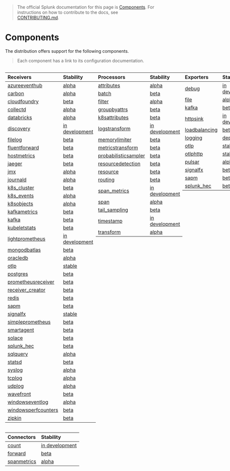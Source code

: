 > The official Splunk documentation for this page is [Components](https://docs.splunk.com/Observability/gdi/opentelemetry/components.html). 
> For instructions on how to contribute to the docs, see [CONTRIBUTING.md](../CONTRIBUTING.md#documentation).

# Components

The distribution offers support for the following components.

> Each component has a link to its configuration documentation.

<div style="display: grid;grid-template-columns: auto auto auto auto;">

<div>

| Receivers                                                                                                                               | Stability        |
|:----------------------------------------------------------------------------------------------------------------------------------------|:-----------------|
| [azureeventhub](https://github.com/open-telemetry/opentelemetry-collector-contrib/tree/main/receiver/azureeventhubreceiver)             | [alpha]          |
| [carbon](https://github.com/open-telemetry/opentelemetry-collector-contrib/tree/main/receiver/carbonreceiver)                           | [alpha]          |
| [cloudfoundry](https://github.com/open-telemetry/opentelemetry-collector-contrib/tree/main/receiver/cloudfoundryreceiver)               | [beta]           |
| [collectd](https://github.com/open-telemetry/opentelemetry-collector-contrib/tree/main/receiver/collectdreceiver)                       | [alpha]          |
| [databricks](../internal/receiver/databricksreceiver)                                                                                   | [alpha]          |
| [discovery](../internal/receiver/discoveryreceiver)                                                                                     | [in development] |
| [filelog](https://github.com/open-telemetry/opentelemetry-collector-contrib/tree/main/receiver/filelogreceiver)                         | [beta]           |
| [fluentforward](https://github.com/open-telemetry/opentelemetry-collector-contrib/tree/main/receiver/fluentforwardreceiver)             | [beta]           |
| [hostmetrics](https://github.com/open-telemetry/opentelemetry-collector-contrib/tree/main/receiver/hostmetricsreceiver)                 | [beta]           |
| [jaeger](https://github.com/open-telemetry/opentelemetry-collector-contrib/tree/main/receiver/jaegerreceiver)                           | [beta]           |
| [jmx](https://github.com/open-telemetry/opentelemetry-collector-contrib/tree/main/receiver/jmxreceiver)                                 | [alpha]          |
| [journald](https://github.com/open-telemetry/opentelemetry-collector-contrib/tree/main/receiver/journaldreceiver)                       | [alpha]          |
| [k8s_cluster](https://github.com/open-telemetry/opentelemetry-collector-contrib/tree/main/receiver/k8sclusterreceiver)                  | [beta]           |
| [k8s_events](https://github.com/open-telemetry/opentelemetry-collector-contrib/tree/main/receiver/k8seventsreceiver)                    | [alpha]          |
| [k8sobjects](https://github.com/open-telemetry/opentelemetry-collector-contrib/tree/main/receiver/k8sobjectsreceiver)                   | [alpha]          |
| [kafkametrics](https://github.com/open-telemetry/opentelemetry-collector-contrib/tree/main/receiver/kafkametricsreceiver)               | [beta]           |
| [kafka](https://github.com/open-telemetry/opentelemetry-collector-contrib/tree/main/receiver/kafkareceiver)                             | [beta]           |
| [kubeletstats](https://github.com/open-telemetry/opentelemetry-collector-contrib/tree/main/receiver/kubeletstatsreceiver)               | [beta]           |
| [lightprometheus](../internal/receiver/lightprometheusreceiver)                                                                         | [in development] |
| [mongodbatlas](https://github.com/open-telemetry/opentelemetry-collector-contrib/tree/main/receiver/mongodbatlasreceiver)               | [beta]           |
| [oracledb](https://github.com/open-telemetry/opentelemetry-collector-contrib/tree/main/receiver/oracledbreceiver)                       | [alpha]          |
| [otlp](https://github.com/open-telemetry/opentelemetry-collector/tree/main/receiver/otlpreceiver)                                       | [stable]         |
| [postgres](https://github.com/open-telemetry/opentelemetry-collector-contrib/tree/main/receiver/postgresqlreceiver)                     | [beta]           |
| [prometheusreceiver](https://github.com/open-telemetry/opentelemetry-collector-contrib/tree/main/receiver/prometheusreceiver)           | [beta]           |
| [receiver_creator](https://github.com/open-telemetry/opentelemetry-collector-contrib/tree/main/receiver/receivercreator)                | [beta]           |
| [redis](https://github.com/open-telemetry/opentelemetry-collector-contrib/tree/main/receiver/redisreceiver)                             | [beta]           |
| [sapm](https://github.com/open-telemetry/opentelemetry-collector-contrib/tree/main/receiver/sapmreceiver)                               | [beta]           |
| [signalfx](https://github.com/open-telemetry/opentelemetry-collector-contrib/tree/main/receiver/signalfxreceiver)                       | [stable]         |
| [simpleprometheus](https://github.com/open-telemetry/opentelemetry-collector-contrib/tree/main/receiver/simpleprometheusreceiver)       | [beta]           |
| [smartagent](../pkg/receiver/smartagentreceiver)                                                                                        | [beta]           |
| [solace](https://github.com/open-telemetry/opentelemetry-collector-contrib/tree/main/receiver/solacereceiver)                           | [beta]           |
| [splunk_hec](https://github.com/open-telemetry/opentelemetry-collector-contrib/tree/main/receiver/splunkhecreceiver)                    | [beta]           |
| [sqlquery](https://github.com/open-telemetry/opentelemetry-collector-contrib/tree/main/receiver/sqlqueryreceiver)                       | [alpha]          |
| [statsd](https://github.com/open-telemetry/opentelemetry-collector-contrib/tree/main/receiver/statsdreceiver)                           | [beta]           |
| [syslog](https://github.com/open-telemetry/opentelemetry-collector-contrib/tree/main/receiver/syslogreceiver)                           | [alpha]          |
| [tcplog](https://github.com/open-telemetry/opentelemetry-collector-contrib/tree/main/receiver/tcplogreceiver)                           | [alpha]          |
| [udplog](https://github.com/open-telemetry/opentelemetry-collector-contrib/tree/main/receiver/udplogreceiver)                           | [alpha]          |
| [wavefront](https://github.com/open-telemetry/opentelemetry-collector-contrib/tree/main/receiver/wavefrontreceiver)                     | [beta]           |
| [windowseventlog](https://github.com/open-telemetry/opentelemetry-collector-contrib/tree/main/receiver/windowseventlogreceiver)         | [alpha]          |
| [windowsperfcounters](https://github.com/open-telemetry/opentelemetry-collector-contrib/tree/main/receiver/windowsperfcountersreceiver) | [beta]           |
| [zipkin](https://github.com/open-telemetry/opentelemetry-collector-contrib/tree/main/receiver/zipkinreceiver)                           | [beta]           |

</div>

<div>

| Processors                                                                                                                                  | Stability                   |
|:--------------------------------------------------------------------------------------------------------------------------------------------|:----------------------------|
| [attributes](https://github.com/open-telemetry/opentelemetry-collector-contrib/tree/main/processor/attributesprocessor)                     | [alpha]                     |
| [batch](https://github.com/open-telemetry/opentelemetry-collector/tree/main/processor/batchprocessor)                                       | [beta]                      |
| [filter](https://github.com/open-telemetry/opentelemetry-collector-contrib/tree/main/processor/filterprocessor)                             | [alpha]                     |
| [groupbyattrs](https://github.com/open-telemetry/opentelemetry-collector-contrib/tree/main/processor/groupbyattrsprocessor)                 | [beta]                      |
| [k8sattributes](https://github.com/open-telemetry/opentelemetry-collector-contrib/tree/main/processor/k8sattributesprocessor)               | [beta]                      |
| [logstransform](https://github.com/open-telemetry/opentelemetry-collector-contrib/tree/main/processor/logstransformprocessor)               | [in development]            |
| [memorylimiter](https://github.com/open-telemetry/opentelemetry-collector/blob/main/processor/memorylimiterprocessor)                       | [beta]                      |
| [metricstransform](https://github.com/open-telemetry/opentelemetry-collector-contrib/tree/main/processor/metricstransformprocessor)         | [beta]                      |
| [probabilisticsampler](https://github.com/open-telemetry/opentelemetry-collector-contrib/tree/main/processor/probabilisticsamplerprocessor) | [beta] |
| [resourcedetection](https://github.com/open-telemetry/opentelemetry-collector-contrib/tree/main/processor/resourcedetectionprocessor)       | [beta]                      |
| [resource](https://github.com/open-telemetry/opentelemetry-collector-contrib/tree/main/processor/resourceprocessor)                         | [beta]                      |
| [routing](https://github.com/open-telemetry/opentelemetry-collector-contrib/tree/main/processor/routingprocessor)                           | [beta]                      |
| [span_metrics](https://github.com/open-telemetry/opentelemetry-collector-contrib/tree/main/processor/spanmetricsprocessor)                  | [in development]            |
| [span](https://github.com/open-telemetry/opentelemetry-collector-contrib/tree/main/processor/spanprocessor)                                 | [alpha]                     |
| [tail_sampling](https://github.com/open-telemetry/opentelemetry-collector-contrib/tree/main/processor/tailsamplingprocessor)                | [beta]                      |
| [timestamp](../pkg/processor/timestampprocessor)                                                                                                     | [in development]            |
| [transform](https://github.com/open-telemetry/opentelemetry-collector-contrib/tree/main/processor/transformprocessor)                       | [alpha]                     |

</div>

<div>

| Exporters                                                                                                                   | Stability        |
|:----------------------------------------------------------------------------------------------------------------------------|:-----------------|
| [debug](https://github.com/open-telemetry/opentelemetry-collector/tree/main/exporter/debugexporter)                         | [in development] |
| [file](https://github.com/open-telemetry/opentelemetry-collector-contrib/tree/main/exporter/fileexporter)                   | [alpha]          |
| [kafka](https://github.com/open-telemetry/opentelemetry-collector-contrib/tree/main/exporter/kafkaexporter)                 | [beta]           |
| [httpsink](../internal/exporter/httpsinkexporter)                                                                           | [in development] |
| [loadbalancing](https://github.com/open-telemetry/opentelemetry-collector-contrib/tree/main/exporter/loadbalancingexporter) | [beta]           |
| [logging](https://github.com/open-telemetry/opentelemetry-collector/tree/main/exporter/loggingexporter)                     | [deprecated]     |
| [otlp](https://github.com/open-telemetry/opentelemetry-collector/tree/main/exporter/otlpexporter)                           | [stable]         |
| [otlphttp](https://github.com/open-telemetry/opentelemetry-collector/tree/main/exporter/otlphttpexporter)                   | [stable]         |
| [pulsar](https://github.com/open-telemetry/opentelemetry-collector-contrib/tree/main/exporter/pulsarexporter)               | [alpha]          |
| [signalfx](https://github.com/open-telemetry/opentelemetry-collector-contrib/tree/main/exporter/signalfxexporter)           | [beta]           |
| [sapm](https://github.com/open-telemetry/opentelemetry-collector-contrib/tree/main/exporter/sapmexporter)                   | [beta]           |
| [splunk_hec](https://github.com/open-telemetry/opentelemetry-collector-contrib/tree/main/exporter/splunkhecexporter)        | [beta]           |

</div>

<div>

| Extensions                                                                                                                          | Stability  |
|:------------------------------------------------------------------------------------------------------------------------------------|:-----------|
| [basicauth](https://github.com/open-telemetry/opentelemetry-collector-contrib/tree/main/extension/basicauthextension)               | [beta]     |
| [docker_observer](https://github.com/open-telemetry/opentelemetry-collector-contrib/tree/main/extension/observer/dockerobserver)    | [beta]     |
| [ecs_observer](https://github.com/open-telemetry/opentelemetry-collector-contrib/tree/main/extension/observer/ecsobserver)          | [beta]     |
| [ecs_task_observer](https://github.com/open-telemetry/opentelemetry-collector-contrib/tree/main/extension/observer/ecstaskobserver) | [beta]     |
| [healthcheck](https://github.com/open-telemetry/opentelemetry-collector-contrib/tree/main/extension/healthcheckextension)           | [beta]     |
| [httpforwarder](https://github.com/open-telemetry/opentelemetry-collector-contrib/tree/main/extension/httpforwarder)                | [beta]     |
| [host_observer](https://github.com/open-telemetry/opentelemetry-collector-contrib/tree/main/extension/observer/hostobserver)        | [beta]     |
| [k8s_observer](https://github.com/open-telemetry/opentelemetry-collector-contrib/tree/main/extension/observer/k8sobserver)          | [beta]     |
| [pprof](https://github.com/open-telemetry/opentelemetry-collector-contrib/tree/main/extension/pprofextension)                       | [beta]     |
| [smartagent](../pkg/extension/smartagentextension)                                                                                  | [beta]     |
| [zpages](https://github.com/open-telemetry/opentelemetry-collector/tree/main/extension/zpagesextension)                             | [beta]     |
| [file_storage](https://github.com/open-telemetry/opentelemetry-collector-contrib/tree/main/extension/storage/filestorage)           | [beta]     |
| [ballast](https://github.com/open-telemetry/opentelemetry-collector/tree/main/extension/ballastextension)                           | [beta]     |

</div>

<div>

| Connectors                                                                                                                 | Stability        |
|:---------------------------------------------------------------------------------------------------------------------------|:-----------------|
| [count](https://github.com/open-telemetry/opentelemetry-collector-contrib/tree/main/connector/countconnector)              | [in development] |
| [forward](https://github.com/open-telemetry/opentelemetry-collector/tree/main/connector/forwardconnector)                  | [beta]           |
| [spanmetrics](https://github.com/open-telemetry/opentelemetry-collector-contrib/tree/main/connector/spanmetricsconnector)  | [alpha]          |

</div>
</div>

[stable]: https://github.com/open-telemetry/opentelemetry-collector#stable
[beta]: https://github.com/open-telemetry/opentelemetry-collector#beta
[alpha]: https://github.com/open-telemetry/opentelemetry-collector#alpha
[in development]: https://github.com/open-telemetry/opentelemetry-collector#development
[deprecated]: https://github.com/open-telemetry/opentelemetry-collector#deprecated

